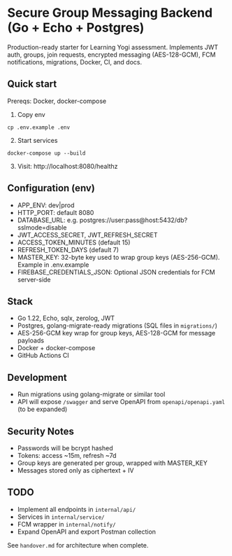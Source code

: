 # Secure Group Messaging Backend (Go + Echo + Postgres)

Production-ready starter for Learning Yogi assessment. Implements JWT auth, groups, join requests, encrypted messaging (AES-128-GCM), FCM notifications, migrations, Docker, CI, and docs.

## Quick start

Prereqs: Docker, docker-compose

1. Copy env
```
cp .env.example .env
```
2. Start services
```
docker-compose up --build
```
3. Visit: http://localhost:8080/healthz

## Configuration (env)
- APP_ENV: dev|prod
- HTTP_PORT: default 8080
- DATABASE_URL: e.g. postgres://user:pass@host:5432/db?sslmode=disable
- JWT_ACCESS_SECRET, JWT_REFRESH_SECRET
- ACCESS_TOKEN_MINUTES (default 15)
- REFRESH_TOKEN_DAYS (default 7)
- MASTER_KEY: 32-byte key used to wrap group keys (AES-256-GCM). Example in .env.example
- FIREBASE_CREDENTIALS_JSON: Optional JSON credentials for FCM server-side

## Stack
- Go 1.22, Echo, sqlx, zerolog, JWT
- Postgres, golang-migrate-ready migrations (SQL files in `migrations/`)
- AES-256-GCM key wrap for group keys, AES-128-GCM for message payloads
- Docker + docker-compose
- GitHub Actions CI

## Development
- Run migrations using golang-migrate or similar tool
- API will expose `/swagger` and serve OpenAPI from `openapi/openapi.yaml` (to be expanded)

## Security Notes
- Passwords will be bcrypt hashed
- Tokens: access ~15m, refresh ~7d
- Group keys are generated per group, wrapped with MASTER_KEY
- Messages stored only as ciphertext + IV

## TODO
- Implement all endpoints in `internal/api/`
- Services in `internal/service/`
- FCM wrapper in `internal/notify/`
- Expand OpenAPI and export Postman collection

See `handover.md` for architecture when complete.
